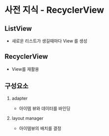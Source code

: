 # 사전 지식 - RecyclerView

## ListView

- 새로운 리스트가 생길때마다 View 를 생성

## RecyclerView

- View를 재활용

## 구성요소

1. adapter

   - 아이템 뷰와 데이터를 바인딩

2. layout manager

   - 아이템뷰의 배치를 결정

